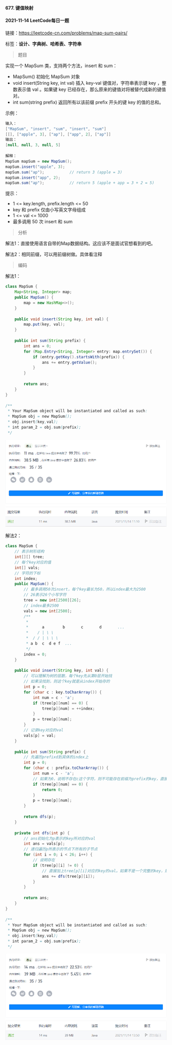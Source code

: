 #### 677. 键值映射

#### 2021-11-14 LeetCode每日一题

链接：https://leetcode-cn.com/problems/map-sum-pairs/

标签：**设计、字典树、哈希表、字符串**

> 题目

实现一个 MapSum 类，支持两个方法，insert 和 sum：

- MapSum() 初始化 MapSum 对象
- void insert(String key, int val) 插入 key-val 键值对，字符串表示键 key ，整数表示值 val 。如果键 key 已经存在，那么原来的键值对将被替代成新的键值对。
- int sum(string prefix) 返回所有以该前缀 prefix 开头的键 key 的值的总和。


示例：

```java
输入：
["MapSum", "insert", "sum", "insert", "sum"]
[[], ["apple", 3], ["ap"], ["app", 2], ["ap"]]
输出：
[null, null, 3, null, 5]

解释：
MapSum mapSum = new MapSum();
mapSum.insert("apple", 3);  
mapSum.sum("ap");           // return 3 (apple = 3)
mapSum.insert("app", 2);    
mapSum.sum("ap");           // return 5 (apple + app = 3 + 2 = 5)
```


提示：

- 1 <= key.length, prefix.length <= 50
- key 和 prefix 仅由小写英文字母组成
- 1 <= val <= 1000
- 最多调用 50 次 insert 和 sum

> 分析

解法1：直接使用语言自带的Map数据结构。这应该不是面试官想看到的吧。

解法2：相同前缀，可以用前缀树做。具体看注释

> 编码

解法1：

```java
class MapSum {
    Map<String, Integer> map;
    public MapSum() {
        map = new HashMap<>();
    }
    
    public void insert(String key, int val) {
        map.put(key, val);
    }
    
    public int sum(String prefix) {
        int ans = 0;
        for (Map.Entry<String, Integer> entry: map.entrySet()) {
            if (entry.getKey().startsWith(prefix)) {
                ans += entry.getValue();
            }
        }

        return ans;
    }
}

/**
 * Your MapSum object will be instantiated and called as such:
 * MapSum obj = new MapSum();
 * obj.insert(key,val);
 * int param_2 = obj.sum(prefix);
 */
```

![image-20211114111103965](677.键值映射.assets/image-20211114111103965.png)

解法2：

```java
class MapSum {
    // 表示树形结构
    int[][] tree;
    // 每个key对应的值
    int[] vals;
    // 字符的下标
    int index;
    public MapSum() {
        // 最多调用50次insert，每个key最长为50，所以index最大为2500
        // 26表示26个小写字符
        tree = new int[2500][26];
        // index最多2500
        vals = new int[2500];
        /**
         * 
         *      a        b       c       d       ...
         *    / | \ \
         *  / / | \ \ \
         * a b  c  d e f  ...
         */
        index = 0;
    }
    
    public void insert(String key, int val) {
        // 可以理解为树的层数，每个key先从第0层开始找
        // 如果没找到，则这个key就是从index开始存的
        int p = 0;
        for (char c : key.toCharArray()) {
            int num = c - 'a';
            if (tree[p][num] == 0) {
                tree[p][num] = ++index;
            }
            p = tree[p][num];
        }
        // 记录key对应的val
        vals[p] = val;
    }
    
    public int sum(String prefix) {
        // 先遍历prefixd到具体的index上
        int p = 0;
        for (char c : prefix.toCharArray()) {
            int num = c - 'a';
            // 如果为0，说明不存在c这个字符，则不可能存在前缀为prefix的key，直接返回0
            if (tree[p][num] == 0) {
                return 0;
            }
            p = tree[p][num];
        }

        return dfs(p);
    }

    private int dfs(int p) {
        // ans初始化为p表示的key所对应的val
        int ans = vals[p];
        // 递归遍历p所表示的节点下所有的子节点
        for (int i = 0; i < 26; i++) {
            // 说明存在
            if (tree[p][i] != 0) {
                // 直接加上tree[p][i]对应的key的val。如果不是一个完整的key，则vals[p] = 0
                ans += dfs(tree[p][i]);
            }
        }

        return ans;
    }
}

/**
 * Your MapSum object will be instantiated and called as such:
 * MapSum obj = new MapSum();
 * obj.insert(key,val);
 * int param_2 = obj.sum(prefix);
 */
```

![image-20211114135052994](677.键值映射.assets/image-20211114135052994.png)